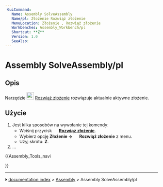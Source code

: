 ```yaml
---
 GuiCommand:
   Name: Assembly SolveAssembly
   Name/pl: Złożenie Rozwiąż złożenie
   MenuLocation: Złożenie , Rozwiąż złożenie
   Workbenches: Assembly_Workbench/pl
   Shortcut: **Z**
   Version: 1.0
   SeeAlso: 
---
```


# Assembly SolveAssembly/pl



## Opis

Narzędzie <img alt="" src=images/Assembly_SolveAssembly.svg  style="width:24px;"> [Rozwiąż złożenie](Assembly_SolveAssembly/pl.md) rozwiązuje aktualnie aktywne złożenie.



## Użycie

1.  Jest kilka sposobów na wywołanie tej komendy:
    -   Wciśnij przycisk **<img src="images/Assembly_SolveAssembly.svg" width=16px> [Rozwiąż złożenie](Assembly_SolveAssembly/pl.md)**.
    -   Wybierz opcję **Złożenie → <img src="images/Assembly_SolveAssembly.svg" width=16px> Rozwiąż złożenie** z menu.
    -   Użyj skrótu: **Z**.
2.  \...





{{Assembly_Tools_navi

}}



---
⏵ [documentation index](../README.md) > [Assembly](Assembly_Workbench.md) > Assembly SolveAssembly/pl
